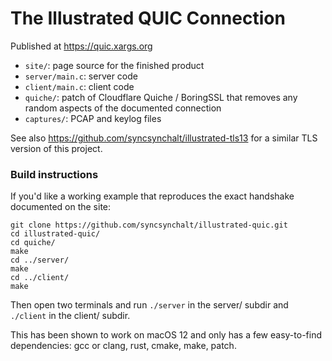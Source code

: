 # The Illustrated QUIC Connection

Published at https://quic.xargs.org

- `site/`: page source for the finished product
- `server/main.c`: server code
- `client/main.c`: client code
- `quiche/`: patch of Cloudflare Quiche / BoringSSL that removes any random aspects of the documented connection
- `captures/`: PCAP and keylog files

See also https://github.com/syncsynchalt/illustrated-tls13 for a similar TLS version of this project.

### Build instructions

If you'd like a working example that reproduces the exact handshake documented on the site:

```
git clone https://github.com/syncsynchalt/illustrated-quic.git
cd illustrated-quic/
cd quiche/
make
cd ../server/
make
cd ../client/
make
```

Then open two terminals and run `./server` in the server/ subdir and `./client` in the client/ subdir.

This has been shown to work on macOS 12 and only has a few easy-to-find dependencies: gcc or clang, rust, cmake, make, patch.
